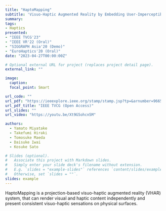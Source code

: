 ```yaml
---
title: "HaptoMapping"
subtitle: 'Visuo-Haptic Augmented Reality by Embedding User-Imperceptible Tactile Display Control Signals in a Projected Image'
summary: 
tags:
- Haptics
presented: 
- "IEEE TVCG'23"
- "IEEE VR'22 (Oral)"
- "SIGGRAPH Asia'20 (Demo)"
- "EuroHaptics'20 (Oral)"
date: "2023-04-27T00:00:00Z"

# Optional external URL for project (replaces project detail page).
external_link: ""

image:
  caption: 
  focal_point: Smart

url_code: ""
url_pdf: "https://ieeexplore.ieee.org/stamp/stamp.jsp?tp=&arnumber=9665216"
url_pdf_title: "IEEE TVCG (Open Access)"
url_slides: ""
url_video: "https://youtu.be/Xt9G5ohcn5M"

authors:
  - Yamato Miyatake
  - Takefumi Hiraki
  - Tomosuke Maeda
  - Daisuke Iwai
  - Kosuke Sato

# Slides (optional).
#   Associate this project with Markdown slides.
#   Simply enter your slide deck's filename without extension.
#   E.g. `slides = "example-slides"` references `content/slides/example-slides.md`.
#   Otherwise, set `slides = ""`.
slides: example
---
```

HaptoMapping is a projection-based visuo-haptic augmented reality (VHAR) system, that can render visual and haptic content independently and present consistent visuo-haptic sensations on physical surfaces.